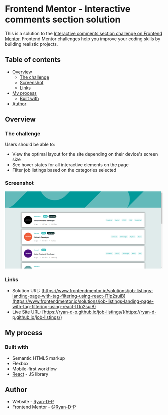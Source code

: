 # Frontend Mentor - Interactive comments section solution

This is a solution to the [Interactive comments section challenge on Frontend Mentor](https://www.frontendmentor.io/challenges/job-listings-with-filtering-ivstIPCt). Frontend Mentor challenges help you improve your coding skills by building realistic projects. 

## Table of contents

- [Overview](#overview)
  - [The challenge](#the-challenge)
  - [Screenshot](#screenshot)
  - [Links](#links)
- [My process](#my-process)
  - [Built with](#built-with)
- [Author](#author)

## Overview

### The challenge

Users should be able to:

- View the optimal layout for the site depending on their device's screen size
- See hover states for all interactive elements on the page
- Filter job listings based on the categories selected

### Screenshot

![](./Screenshot.PNG)

### Links

- Solution URL: [https://www.frontendmentor.io/solutions/job-listings-landing-page-with-tag-filtering-using-react-lTlp2suiB](https://www.frontendmentor.io/solutions/job-listings-landing-page-with-tag-filtering-using-react-lTlp2suiB)
- Live Site URL: [https://ryan-d-p.github.io/job-listings/](https://ryan-d-p.github.io/job-listings/)

## My process

### Built with

- Semantic HTML5 markup
- Flexbox
- Mobile-first workflow
- [React](https://reactjs.org/) - JS library

## Author

- Website - [Ryan-D-P](https://github.com/Ryan-D-P)
- Frontend Mentor - [@Ryan-D-P](https://www.frontendmentor.io/profile/Ryan-D-P)
